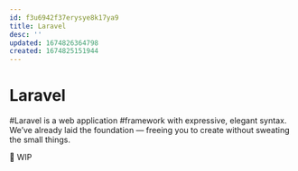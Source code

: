 ```yaml
---
id: f3u6942f37erysye8k17ya9
title: Laravel
desc: ''
updated: 1674826364798
created: 1674825151944
---
```

# Laravel

#Laravel is a web application #framework with expressive, elegant syntax. We’ve already laid the foundation — freeing you to create without sweating the small things.


🚧 WIP


